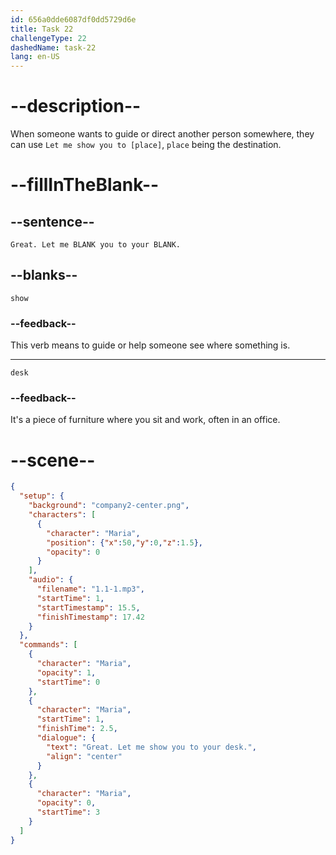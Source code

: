 ```yaml
---
id: 656a0dde6087df0dd5729d6e
title: Task 22
challengeType: 22
dashedName: task-22
lang: en-US
---
```


<!--
AUDIO REFERENCE:
Maria: Great. Let me show you to your desk.
-->

# --description--

When someone wants to guide or direct another person somewhere, they can use `Let me show you to [place]`, `place` being the destination.

# --fillInTheBlank--

## --sentence--

`Great. Let me BLANK you to your BLANK.`

## --blanks--

`show`

### --feedback--

This verb means to guide or help someone see where something is.

---

`desk`

### --feedback--

It's a piece of furniture where you sit and work, often in an office.

# --scene--

```json
{
  "setup": {
    "background": "company2-center.png",
    "characters": [
      {
        "character": "Maria",
        "position": {"x":50,"y":0,"z":1.5},
        "opacity": 0
      }
    ],
    "audio": {
      "filename": "1.1-1.mp3",
      "startTime": 1,
      "startTimestamp": 15.5,
      "finishTimestamp": 17.42
    }
  },
  "commands": [
    {
      "character": "Maria",
      "opacity": 1,
      "startTime": 0
    },
    {
      "character": "Maria",
      "startTime": 1,
      "finishTime": 2.5,
      "dialogue": {
        "text": "Great. Let me show you to your desk.",
        "align": "center"
      }
    },
    {
      "character": "Maria",
      "opacity": 0,
      "startTime": 3
    }
  ]
}
```
